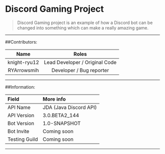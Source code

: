 # Discord Gaming Project
> Discord Gaming project is an example of how a Discord bot can be changed into something which can make a really amazing game.

---

##Contributors:

Name | Roles
:---: | :---:
knight-ryu12 | Lead Developer / Original Code
RYArrowsmih | Developer / Bug reporter

---

##Information:

Field | More info
:--- | :---
API Name | JDA (Java Discord API)
API Version | 3.0.BETA2_144
Bot Version | 1.0-SNAPSHOT
Bot Invite | Coming soon
Testing Guild | Coming soon

---
